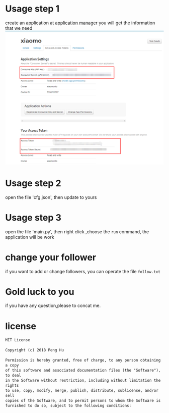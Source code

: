 # Usage step 1
create an application at [application manager](https://apps.twitter.com/app/new)
you will get the information that we need
![](screen/key.png)


# Usage step 2
open the file 'cfg.json', then update to yours

# Usage step 3
open the file 'main.py', then right click ,choose the `run` command, the application will be work

# change your follower
if you want to add or change followers, you can operate the file `follow.txt`

# Gold luck to you
if you have any question,please to concat me.

# license
```
MIT License

Copyright (c) 2018 Peng Hu

Permission is hereby granted, free of charge, to any person obtaining a copy
of this software and associated documentation files (the "Software"), to deal
in the Software without restriction, including without limitation the rights
to use, copy, modify, merge, publish, distribute, sublicense, and/or sell
copies of the Software, and to permit persons to whom the Software is
furnished to do so, subject to the following conditions:
```